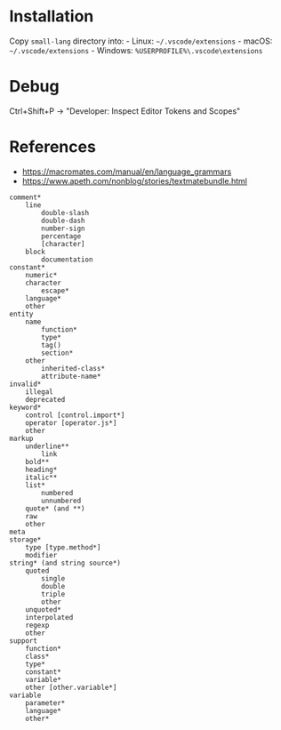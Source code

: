 # Installation

Copy `small-lang` directory into:
    - Linux: `~/.vscode/extensions`
    - macOS: `~/.vscode/extensions`
    - Windows: `%USERPROFILE%\.vscode\extensions`



# Debug

Ctrl+Shift+P -> "Developer: Inspect Editor Tokens and Scopes"



# References

- https://macromates.com/manual/en/language_grammars
- https://www.apeth.com/nonblog/stories/textmatebundle.html



```
comment*
    line
        double-slash
        double-dash
        number-sign
        percentage
        [character]
    block
        documentation
constant*
    numeric*
    character
        escape*
    language*
    other
entity
    name
        function*
        type*
        tag()
        section*
    other
        inherited-class*
        attribute-name*
invalid*
    illegal
    deprecated
keyword*
    control [control.import*]
    operator [operator.js*]
    other
markup
    underline**
        link
    bold**
    heading*
    italic**
    list*
        numbered
        unnumbered
    quote* (and **)
    raw
    other
meta
storage*
    type [type.method*]
    modifier
string* (and string source*)
    quoted
        single
        double
        triple
        other
    unquoted*
    interpolated
    regexp
    other
support
    function*
    class*
    type*
    constant*
    variable*
    other [other.variable*]
variable
    parameter*
    language*
    other*
```


